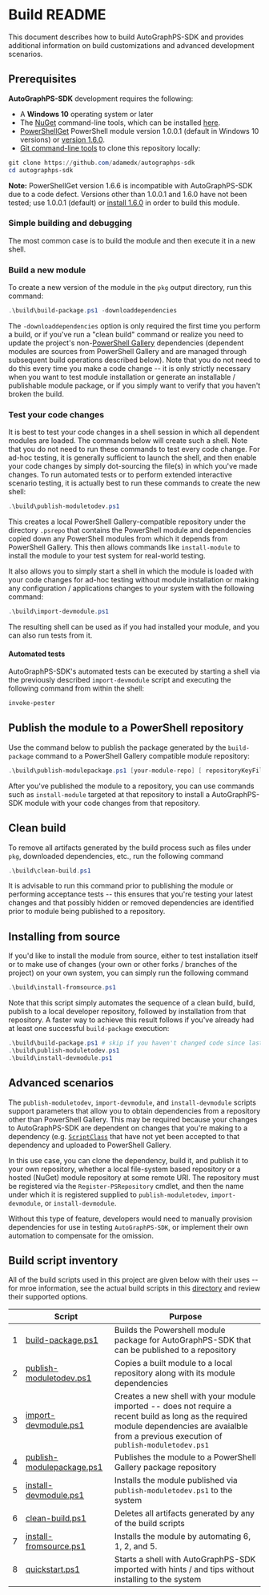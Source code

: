 Build README
============

This document describes how to build AutoGraphPS-SDK and provides additional information on build customizations and advanced development scenarios.

## Prerequisites

**AutoGraphPS-SDK** development requires the following:

* A **Windows 10** operating system or later
* The [NuGet](https://nuget.org) command-line tools, which can be installed [here](https://dist.nuget.org/win-x86-commandline/latest/nuget.exe).
* [PowerShellGet](https://www.powershellgallery.com/packages/PowerShellGet) PowerShell module version 1.0.0.1 (default in Windows 10 versions) or [version 1.6.0](https://www.powershellgallery.com/packages/PowerShellGet/1.6.0).
* [Git command-line tools](https://git-for-windows.github.io/) to clone this repository locally:

```powershell
git clone https://github.com/adamedx/autographps-sdk
cd autographps-sdk
```

**Note:** PowerShellGet version 1.6.6 is incompatible with AutoGraphPS-SDK due to a code defect. Versions other than 1.0.0.1 and 1.6.0 have not been tested; use 1.0.0.1 (default) or [install 1.6.0](https://www.powershellgallery.com/packages/PowerShellGet/1.6.0) in order to build this module.

### Simple building and debugging
The most common case is to build the module and then execute it in a new shell.

### Build a new module
To create a new version of the module in the `pkg` output directory, run this command:

```powershell
.\build\build-package.ps1 -downloaddependencies
```

The `-downloaddependencies` option is only required the first time you perform a build, or if you've run a "clean build" command or realize you need to update the project's non-[PowerShell Gallery](https://powershellgallery.com) dependencies (dependent modules are sources from PowerShell Gallery and are managed through subsequent build operations described below). Note that you do not need to do this every time you make a code change -- it is only strictly necessary when you want to test module installation or generate an installable / publishable module package, or if you simply want to verify that you haven't broken the build.

### Test your code changes
It is best to test your code changes in a shell session in which all dependent modules are loaded. The commands below will create such a shell. Note that you do not need to run these commands to test every code change. For ad-hoc testing, it is generally sufficient to launch the shell, and then enable your code changes by simply dot-sourcing the file(s) in which you've made changes. To run automated tests or to perform extended interactive scenario testing, it is actually best to run these commands to create the new shell:

```powershell
.\build\publish-moduletodev.ps1
```

This creates a local PowerShell Gallery-compatible repository under the directory `.psrepo` that contains the PowerShell module and dependencies copied down any PowerShell modules from which it depends from PowerShell Gallery. This then allows commands like `install-module` to install the module to your test system for real-world testing.

It also allows you to simply start a shell in which the module is loaded with your code changes for ad-hoc testing without module installation or making any configuration / applications changes to your system with the following command:

```powershell
.\build\import-devmodule.ps1
```

The resulting shell can be used as if you had installed your module, and you can also run tests from it.

#### Automated tests
AutoGraphPS-SDK's automated tests can be executed by starting a shell via the previously described `import-devmodule` script and executing the following command from within the shell:

```powershell
invoke-pester
```

## Publish the module to a PowerShell repository
Use the command below to publish the package generated by the `build-package` command to a PowerShell Gallery compatible module repository:

```powershell
.\build\publish-modulepackage.ps1 [your-module-repo] [ repositoryKeyFile your-access-key-if-needed]
```

After you've published the module to a repository, you can use commands such as `install-module` targeted at that repository to install a AutoGraphPS-SDK module with your code changes from that repository.

## Clean build
To remove all artifacts generated by the build process such as files under `pkg`, downloaded dependencies, etc., run the following command

```powershell
.\build\clean-build.ps1
```

It is advisable to run this command prior to publishing the module or performing acceptance tests -- this ensures that you're testing your latest changes and that possibly hidden or removed dependencies are identified prior to module being published to a repository.

## Installing from source
If you'd like to install the module from source, either to test installation itself or to make use of changes (your own or other forks / branches of the project) on your own system, you can simply run the following command

```powershell
.\build\install-fromsource.ps1
```

Note that this script simply automates the sequence of a clean build, build, publish to a local developer repository, followed by installation from that repository. A faster way to achieve this result follows if you've already had at least one successful `build-package` execution:

```powershell
.\build\build-package.ps1 # skip if you haven't changed code since last build-package
.\build\publish-moduletodev.ps1
.\build\install-devmodule.ps1
```

## Advanced scenarios
The `publish-moduletodev`, `import-devmodule`, and `install-devmodule` scripts support parameters that allow you to obtain dependencies from a repository other than PowerShell Gallery. This may be required because your changes to AutoGraphPS-SDK are dependent on changes that you're making to a dependency (e.g. [`ScriptClass`](https://github.com/adamedx/scriptclass) that have not yet been accepted to that dependency and uploaded to PowerShell Gallery.

In this use case, you can clone the dependency, build it, and publish it to your own repository, whether a local file-system based repository or a hosted (NuGet) module repository at some remote URI. The repository must be registered via the `Register-PSRepository` cmdlet, and then the name under which it is registered supplied to `publish-moduletodev`, `import-devmodule`, or `install-devmodule`.

Without this type of feature, developers would need to manually provision dependencies for use in testing `AutoGraphPS-SDK`, or implement their own automation to compensate for the omission.

## Build script inventory

All of the build scripts used in this project are given below with their uses -- for mroe information, see the actual build scripts in this [directory](.) and review their supported options.

|   | Script                         | Purpose                                                                                           |
|---|--------------------------------|---------------------------------------------------------------------------------------------------|
| 1 | [build-package.ps1](build-package.ps1)         | Builds the Powershell module package for AutoGraphPS-SDK that can be published to a repository      |
| 2 | [publish-moduletodev.ps1](publish-moduletodev.ps1)   | Copies a built module to a local repository along with its module dependencies                    |
| 3 | [import-devmodule.ps1](import-devmodule.ps1)      | Creates a new shell with your module imported -- does not require a recent build as long as the required module dependencies are avaialble from a previous execution of `publish-moduletodev.ps1`                                           |
| 4 | [publish-modulepackage.ps1](publish-modulepackage.ps1) | Publishes the module to a PowerShell Gallery package repository                                   |
| 5 | [install-devmodule.ps1](install-devmodule.ps1)     | Installs the module published via `publish-moduletodev.ps1` to the system                    |
| 6 | [clean-build.ps1](clean-build.ps1)           | Deletes all artifacts generated by any of the build scripts                                       |
| 7 | [install-fromsource.ps1](install-fromsource.ps1)    | Installs the module by automating 6, 1, 2, and 5.                                                 |
| 8 | [quickstart.ps1](quickstart.ps1)            | Starts a shell with AutoGraphPS-SDK imported with hints / and tips without installing to the system |

